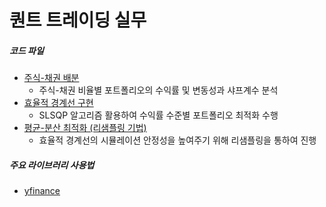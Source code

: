 # 퀀트 트레이딩 실무

##### 코드 파일
- [주식-채권 배분](./jupyter/StocksAndBonds_Distribution.ipynb)
    - 주식-채권 비율별 포트폴리오의 수익률 및 변동성과 샤프계수 분석  
- [효율적 경계선 구현](./jupyter/Efficient_Frontier.ipynb)  
    - SLSQP 알고리즘 활용하여 수익률 수준별 포트폴리오 최적화 수행  
- [평균-분산 최적화 (리샘플링 기법)](./jupyter/Mean_Variance_Optimization_Resampling.ipynb)  
    - 효율적 경계선의 시뮬레이션 안정성을 높여주기 위해 리샘플링을 통하여 진행  

##### 주요 라이브러리 사용법
- [yfinance](./jupyter/yfinance_tutorial.ipynb)  